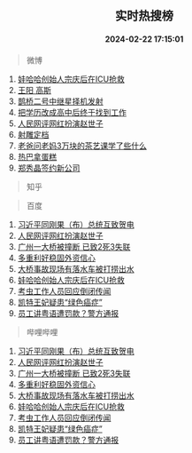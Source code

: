 <div align="center"><h2>实时热搜榜</h2><h4>2024-02-22 17:15:01</h4></div>

> 微博  

1. [娃哈哈创始人宗庆后在ICU抢救](https://s.weibo.com/weibo?q=%23%E5%A8%83%E5%93%88%E5%93%88%E5%88%9B%E5%A7%8B%E4%BA%BA%E5%AE%97%E5%BA%86%E5%90%8E%E5%9C%A8ICU%E6%8A%A2%E6%95%91%23&t=31&band_rank=1&Refer=top)<br />
2. [王阳 高斯](https://s.weibo.com/weibo?q=%E7%8E%8B%E9%98%B3%20%E9%AB%98%E6%96%AF&t=31&band_rank=2&Refer=top)<br />
3. [鹊桥二号中继星择机发射](https://s.weibo.com/weibo?q=%23%E9%B9%8A%E6%A1%A5%E4%BA%8C%E5%8F%B7%E4%B8%AD%E7%BB%A7%E6%98%9F%E6%8B%A9%E6%9C%BA%E5%8F%91%E5%B0%84%23&t=31&band_rank=3&Refer=top)<br />
4. [把学历改成高中后终于找到工作](https://s.weibo.com/weibo?q=%23%E6%8A%8A%E5%AD%A6%E5%8E%86%E6%94%B9%E6%88%90%E9%AB%98%E4%B8%AD%E5%90%8E%E7%BB%88%E4%BA%8E%E6%89%BE%E5%88%B0%E5%B7%A5%E4%BD%9C%23&t=31&band_rank=4&Refer=top)<br />
5. [人民网评网红扮演赵世子](https://s.weibo.com/weibo?q=%23%E4%BA%BA%E6%B0%91%E7%BD%91%E8%AF%84%E7%BD%91%E7%BA%A2%E6%89%AE%E6%BC%94%E8%B5%B5%E4%B8%96%E5%AD%90%23&t=31&band_rank=5&Refer=top)<br />
6. [射雕定档](https://s.weibo.com/weibo?q=%E5%B0%84%E9%9B%95%E5%AE%9A%E6%A1%A3&t=31&band_rank=6&Refer=top)<br />
7. [老爸问老妈3万块的茶艺课学了些什么](https://s.weibo.com/weibo?q=%E8%80%81%E7%88%B8%E9%97%AE%E8%80%81%E5%A6%883%E4%B8%87%E5%9D%97%E7%9A%84%E8%8C%B6%E8%89%BA%E8%AF%BE%E5%AD%A6%E4%BA%86%E4%BA%9B%E4%BB%80%E4%B9%88&t=31&band_rank=7&Refer=top)<br />
8. [热巴拿蛋糕](https://s.weibo.com/weibo?q=%E7%83%AD%E5%B7%B4%E6%8B%BF%E8%9B%8B%E7%B3%95&t=31&band_rank=8&Refer=top)<br />
9. [郑秀晶签约新公司](https://s.weibo.com/weibo?q=%23%E9%83%91%E7%A7%80%E6%99%B6%E7%AD%BE%E7%BA%A6%E6%96%B0%E5%85%AC%E5%8F%B8%23&t=31&band_rank=9&Refer=top)<br />

> 知乎  


> 百度  

1. [习近平同刚果（布）总统互致贺电](https://www.baidu.com/s?wd=%E4%B9%A0%E8%BF%91%E5%B9%B3%E5%90%8C%E5%88%9A%E6%9E%9C%EF%BC%88%E5%B8%83%EF%BC%89%E6%80%BB%E7%BB%9F%E4%BA%92%E8%87%B4%E8%B4%BA%E7%94%B5&sa=fyb_news&rsv_dl=fyb_news)<br />
2. [人民网评网红扮演赵世子](https://www.baidu.com/s?wd=%E4%BA%BA%E6%B0%91%E7%BD%91%E8%AF%84%E7%BD%91%E7%BA%A2%E6%89%AE%E6%BC%94%E8%B5%B5%E4%B8%96%E5%AD%90&sa=fyb_news&rsv_dl=fyb_news)<br />
3. [广州一大桥被撞断 已致2死3失联](https://www.baidu.com/s?wd=%E5%B9%BF%E5%B7%9E%E4%B8%80%E5%A4%A7%E6%A1%A5%E8%A2%AB%E6%92%9E%E6%96%AD+%E5%B7%B2%E8%87%B42%E6%AD%BB3%E5%A4%B1%E8%81%94&sa=fyb_news&rsv_dl=fyb_news)<br />
4. [多重利好稳固外资信心](https://www.baidu.com/s?wd=%E5%A4%9A%E9%87%8D%E5%88%A9%E5%A5%BD%E7%A8%B3%E5%9B%BA%E5%A4%96%E8%B5%84%E4%BF%A1%E5%BF%83&sa=fyb_news&rsv_dl=fyb_news)<br />
5. [大桥事故现场有落水车被打捞出水](https://www.baidu.com/s?wd=%E5%A4%A7%E6%A1%A5%E4%BA%8B%E6%95%85%E7%8E%B0%E5%9C%BA%E6%9C%89%E8%90%BD%E6%B0%B4%E8%BD%A6%E8%A2%AB%E6%89%93%E6%8D%9E%E5%87%BA%E6%B0%B4&sa=fyb_news&rsv_dl=fyb_news)<br />
6. [娃哈哈创始人宗庆后在ICU抢救](https://www.baidu.com/s?wd=%E5%A8%83%E5%93%88%E5%93%88%E5%88%9B%E5%A7%8B%E4%BA%BA%E5%AE%97%E5%BA%86%E5%90%8E%E5%9C%A8ICU%E6%8A%A2%E6%95%91&sa=fyb_news&rsv_dl=fyb_news)<br />
7. [考虫工作人员回应倒闭传闻](https://www.baidu.com/s?wd=%E8%80%83%E8%99%AB%E5%B7%A5%E4%BD%9C%E4%BA%BA%E5%91%98%E5%9B%9E%E5%BA%94%E5%80%92%E9%97%AD%E4%BC%A0%E9%97%BB&sa=fyb_news&rsv_dl=fyb_news)<br />
8. [凯特王妃疑患“绿色癌症”](https://www.baidu.com/s?wd=%E5%87%AF%E7%89%B9%E7%8E%8B%E5%A6%83%E7%96%91%E6%82%A3%E2%80%9C%E7%BB%BF%E8%89%B2%E7%99%8C%E7%97%87%E2%80%9D&sa=fyb_news&rsv_dl=fyb_news)<br />
9. [员工讲粤语遭罚款？警方通报](https://www.baidu.com/s?wd=%E5%91%98%E5%B7%A5%E8%AE%B2%E7%B2%A4%E8%AF%AD%E9%81%AD%E7%BD%9A%E6%AC%BE%EF%BC%9F%E8%AD%A6%E6%96%B9%E9%80%9A%E6%8A%A5&sa=fyb_news&rsv_dl=fyb_news)<br />

> 哔哩哔哩  

1. [习近平同刚果（布）总统互致贺电](https://www.baidu.com/s?wd=%E4%B9%A0%E8%BF%91%E5%B9%B3%E5%90%8C%E5%88%9A%E6%9E%9C%EF%BC%88%E5%B8%83%EF%BC%89%E6%80%BB%E7%BB%9F%E4%BA%92%E8%87%B4%E8%B4%BA%E7%94%B5&sa=fyb_news&rsv_dl=fyb_news)<br />
2. [人民网评网红扮演赵世子](https://www.baidu.com/s?wd=%E4%BA%BA%E6%B0%91%E7%BD%91%E8%AF%84%E7%BD%91%E7%BA%A2%E6%89%AE%E6%BC%94%E8%B5%B5%E4%B8%96%E5%AD%90&sa=fyb_news&rsv_dl=fyb_news)<br />
3. [广州一大桥被撞断 已致2死3失联](https://www.baidu.com/s?wd=%E5%B9%BF%E5%B7%9E%E4%B8%80%E5%A4%A7%E6%A1%A5%E8%A2%AB%E6%92%9E%E6%96%AD+%E5%B7%B2%E8%87%B42%E6%AD%BB3%E5%A4%B1%E8%81%94&sa=fyb_news&rsv_dl=fyb_news)<br />
4. [多重利好稳固外资信心](https://www.baidu.com/s?wd=%E5%A4%9A%E9%87%8D%E5%88%A9%E5%A5%BD%E7%A8%B3%E5%9B%BA%E5%A4%96%E8%B5%84%E4%BF%A1%E5%BF%83&sa=fyb_news&rsv_dl=fyb_news)<br />
5. [大桥事故现场有落水车被打捞出水](https://www.baidu.com/s?wd=%E5%A4%A7%E6%A1%A5%E4%BA%8B%E6%95%85%E7%8E%B0%E5%9C%BA%E6%9C%89%E8%90%BD%E6%B0%B4%E8%BD%A6%E8%A2%AB%E6%89%93%E6%8D%9E%E5%87%BA%E6%B0%B4&sa=fyb_news&rsv_dl=fyb_news)<br />
6. [娃哈哈创始人宗庆后在ICU抢救](https://www.baidu.com/s?wd=%E5%A8%83%E5%93%88%E5%93%88%E5%88%9B%E5%A7%8B%E4%BA%BA%E5%AE%97%E5%BA%86%E5%90%8E%E5%9C%A8ICU%E6%8A%A2%E6%95%91&sa=fyb_news&rsv_dl=fyb_news)<br />
7. [考虫工作人员回应倒闭传闻](https://www.baidu.com/s?wd=%E8%80%83%E8%99%AB%E5%B7%A5%E4%BD%9C%E4%BA%BA%E5%91%98%E5%9B%9E%E5%BA%94%E5%80%92%E9%97%AD%E4%BC%A0%E9%97%BB&sa=fyb_news&rsv_dl=fyb_news)<br />
8. [凯特王妃疑患“绿色癌症”](https://www.baidu.com/s?wd=%E5%87%AF%E7%89%B9%E7%8E%8B%E5%A6%83%E7%96%91%E6%82%A3%E2%80%9C%E7%BB%BF%E8%89%B2%E7%99%8C%E7%97%87%E2%80%9D&sa=fyb_news&rsv_dl=fyb_news)<br />
9. [员工讲粤语遭罚款？警方通报](https://www.baidu.com/s?wd=%E5%91%98%E5%B7%A5%E8%AE%B2%E7%B2%A4%E8%AF%AD%E9%81%AD%E7%BD%9A%E6%AC%BE%EF%BC%9F%E8%AD%A6%E6%96%B9%E9%80%9A%E6%8A%A5&sa=fyb_news&rsv_dl=fyb_news)<br />
